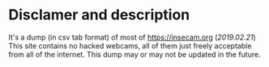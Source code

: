 # Disclamer and description

It's a dump (in csv tab format) of most of https://insecam.org (_2019.02.21_) This site contains no hacked webcams, all of them just freely acceptable from all of the internet. This dump may or may not be updated in the future.
